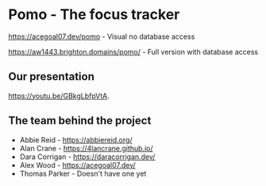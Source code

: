 # Pomo - The focus tracker
https://acegoal07.dev/pomo - Visual no database access

https://aw1443.brighton.domains/pomo/ - Full version with database access

## Our presentation
https://youtu.be/GBkgLbfpVtA.

## The team behind the project

- Abbie Reid - https://abbiereid.org/ 
- Alan Crane - https://4lancrane.github.io/
- Dara Corrigan - https://daracorrigan.dev/
- Alex Wood - https://acegoal07.dev/
- Thomas Parker - Doesn't have one yet
